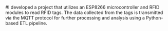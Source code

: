 #I developed a project that utilizes an ESP8266 microcontroller and RFID modules to read RFID tags. The data collected from the tags is transmitted via the MQTT protocol for further processing and analysis using a Python-based ETL pipeline.
